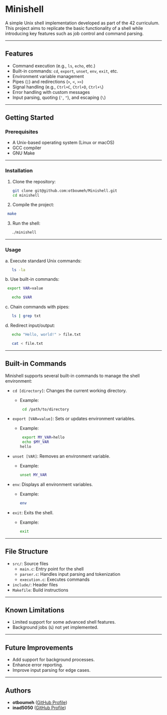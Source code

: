 # Minishell

A simple Unix shell implementation developed as part of the 42 curriculum. This project aims to replicate the basic functionality of a shell while introducing key features such as job control and command parsing.

---

## Features

- Command execution (e.g., `ls`, `echo`, etc.)
- Built-in commands: `cd`, `export`, `unset`, `env`, `exit`, etc.
- Environment variable management
- Pipes (`|`) and redirections (`>`, `<`, `>>`)
- Signal handling (e.g., `Ctrl+C`, `Ctrl+D`, `Ctrl+\`)
- Error handling with custom messages
- Input parsing, quoting (`'`, `"`), and escaping (`\`)

---

## Getting Started

### Prerequisites

- A Unix-based operating system (Linux or macOS)
- GCC compiler
- GNU Make
---
### Installation

1. Clone the repository:
   ```bash
   git clone git@github.com:otboumeh/Minishell.git
   cd minishell
2. Compile the project:

  ```bash
   make
```
3. Run the shell:

```bash
   ./minishell
```
---
### Usage
   a. Execute standard Unix commands:

```bash
   ls -la
```
  b. Use built-in commands:

```bash
 export VAR=value
```
```bash
   echo $VAR
```
   c. Chain commands with pipes:

```bash
   ls | grep txt
```
   d. Redirect input/output:

```bash
   echo "Hello, world!" > file.txt
```
```bash
   cat < file.txt
```
---
## Built-in Commands

Minishell supports several built-in commands to manage the shell environment:

- `cd [directory]`: Changes the current working directory.
  - Example: 
    ```bash
     cd /path/to/directory
    ```

- `export [VAR=value]`: Sets or updates environment variables.
  - Example: 
    ```bash
     export MY_VAR=hello
     echo $MY_VAR
    hello
    ```

- `unset [VAR]`: Removes an environment variable.
  - Example: 
    ```bash
    unset MY_VAR
    ```

- `env`: Displays all environment variables.
  - Example: 
    ```bash
    env
    ```

- `exit`: Exits the shell.
  - Example:
    ```bash
    exit
    ```

---
## File Structure

- `src/`: Source files
  - `main.c`: Entry point for the shell
  - `parser.c`: Handles input parsing and tokenization
  - `execution.c`: Executes commands
- `include/`: Header files
- `Makefile`: Build instructions

---

## Known Limitations

- Limited support for some advanced shell features.
- Background jobs (`&`) not yet implemented.

---

## Future Improvements

- Add support for background processes.
- Enhance error reporting.
- Improve input parsing for edge cases.
---
## Authors

- **otboumeh** ([GitHub Profile](https://github.com/otboumeh))
- **inad5050** ([GitHub Profile](https://github.com/inad5050))
